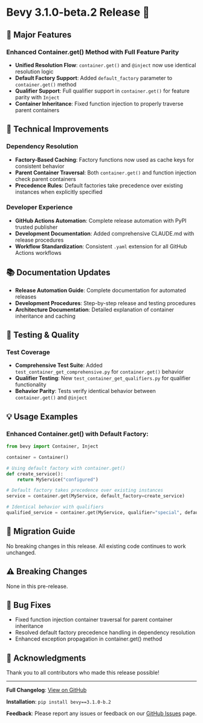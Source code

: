 # Bevy 3.1.0-beta.2 Release 🚀

## 🌟 Major Features

### Enhanced Container.get() Method with Full Feature Parity
- **Unified Resolution Flow**: `container.get()` and `@inject` now use identical resolution logic
- **Default Factory Support**: Added `default_factory` parameter to `container.get()` method
- **Qualifier Support**: Full qualifier support in `container.get()` for feature parity with `Inject`
- **Container Inheritance**: Fixed function injection to properly traverse parent containers

## 🔧 Technical Improvements

### Dependency Resolution
- **Factory-Based Caching**: Factory functions now used as cache keys for consistent behavior
- **Parent Container Traversal**: Both `container.get()` and function injection check parent containers
- **Precedence Rules**: Default factories take precedence over existing instances when explicitly specified

### Developer Experience
- **GitHub Actions Automation**: Complete release automation with PyPI trusted publisher
- **Development Documentation**: Added comprehensive CLAUDE.md with release procedures
- **Workflow Standardization**: Consistent `.yaml` extension for all GitHub Actions workflows

## 📚 Documentation Updates

- **Release Automation Guide**: Complete documentation for automated releases
- **Development Procedures**: Step-by-step release and testing procedures
- **Architecture Documentation**: Detailed explanation of container inheritance and caching

## 🧪 Testing & Quality

### Test Coverage
- **Comprehensive Test Suite**: Added `test_container_get_comprehensive.py` for `container.get()` behavior
- **Qualifier Testing**: New `test_container_get_qualifiers.py` for qualifier functionality
- **Behavior Parity**: Tests verify identical behavior between `container.get()` and `@inject`

## 💡 Usage Examples

### Enhanced Container.get() with Default Factory:
```python
from bevy import Container, Inject

container = Container()

# Using default factory with container.get()
def create_service():
    return MyService("configured")

# Default factory takes precedence over existing instances
service = container.get(MyService, default_factory=create_service)

# Identical behavior with qualifiers
qualified_service = container.get(MyService, qualifier="special", default_factory=create_service)
```

## 🔄 Migration Guide

No breaking changes in this release. All existing code continues to work unchanged.

## ⚠️ Breaking Changes

None in this pre-release.

## 🐛 Bug Fixes

- Fixed function injection container traversal for parent container inheritance
- Resolved default factory precedence handling in dependency resolution
- Enhanced exception propagation in container.get() method

## 🙏 Acknowledgments

Thank you to all contributors who made this release possible!

---

**Full Changelog**: [View on GitHub](https://github.com/ZechCodes/Bevy/compare/v[PREVIOUS_VERSION]...v3.1.0-beta.2)

**Installation**: `pip install bevy==3.1.0-b.2`

**Feedback**: Please report any issues or feedback on our [GitHub Issues](https://github.com/ZechCodes/Bevy/issues) page.
